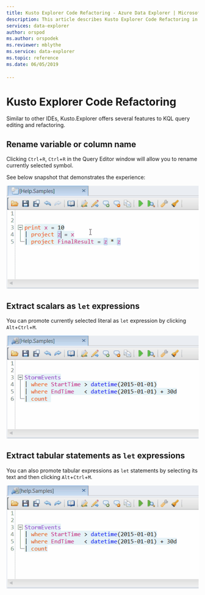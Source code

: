 ```yaml
---
title: Kusto Explorer Code Refactoring - Azure Data Explorer | Microsoft Docs
description: This article describes Kusto Explorer Code Refactoring in Azure Data Explorer.
services: data-explorer
author: orspod
ms.author: orspodek
ms.reviewer: mblythe
ms.service: data-explorer
ms.topic: reference
ms.date: 06/05/2019

---
```

# Kusto Explorer Code Refactoring

Similar to other IDEs, Kusto.Explorer offers several features to KQL query editing and refactoring.

## Rename variable or column name

Clicking `Ctrl`+`R`, `Ctrl`+`R` in the Query Editor window will allow you to rename currently selected symbol.

See below snapshot that demonstrates the experience:

![alt text](./Images/KustoTools-KustoExplorer/ke-refactor-rename.gif "refactor-rename")

## Extract scalars as `let` expressions

You can promote currently selected literal as `let` expression by clicking `Alt`+`Ctrl`+`M`. 

![alt text](./Images/KustoTools-KustoExplorer/ke-extract-as-let-literal.gif "extract-as-let-literal")

## Extract tabular statements as `let` expressions

You can also promote tabular expressions as `let` statements by selecting its text and then clicking `Alt`+`Ctrl`+`M`. 

![alt text](./Images/KustoTools-KustoExplorer/ke-extract-as-let-tabular.gif "extract-as-let-tabular")
